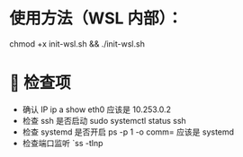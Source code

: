 # 使用方法（WSL 内部）：

chmod +x init-wsl.sh && ./init-wsl.sh

# 📌 检查项

- 确认 IP	ip a show eth0 应该是 10.253.0.2
- 检查 ssh 是否启动	sudo systemctl status ssh
- 检查 systemd 是否开启	ps -p 1 -o comm= 应该是 systemd
- 检查端口监听	`ss -tlnp
